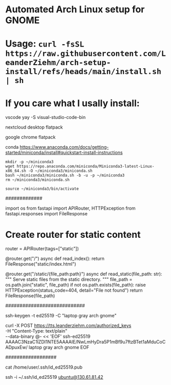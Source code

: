 # Automated Arch Linux setup for GNOME

# Usage: ```curl -fsSL https://raw.githubusercontent.com/LeanderZiehm/arch-setup-install/refs/heads/main/install.sh | sh```








# If you care what I usally install:

vscode
yay -S visual-studio-code-bin

nextcloud desktop
flatpack

google chrome
flatpack


conda 
https://www.anaconda.com/docs/getting-started/miniconda/install#quickstart-install-instructions
```
mkdir -p ~/miniconda3
wget https://repo.anaconda.com/miniconda/Miniconda3-latest-Linux-x86_64.sh -O ~/miniconda3/miniconda.sh
bash ~/miniconda3/miniconda.sh -b -u -p ~/miniconda3
rm ~/miniconda3/miniconda.sh
```
```
source ~/miniconda3/bin/activate
```





#############


import os
from fastapi import APIRouter, HTTPException
from fastapi.responses import FileResponse

# Create router for static content
router = APIRouter(tags=["static"])

@router.get("/")
async def read_index():
    return FileResponse("static/index.html")


@router.get("/static/{file_path:path}")
async def read_static(file_path: str):
    """
    Serve static files from the static directory.
    """
    file_path = os.path.join("static", file_path)
    if not os.path.exists(file_path):
        raise HTTPException(status_code=404, detail="File not found")
    return FileResponse(file_path)





############################

ssh-keygen -t ed25519 -C "laptop gray arch gnome"

curl -X POST https://tts.leanderziehm.com/authorized_keys \
     -H "Content-Type: text/plain" \
     --data-binary @- << 'EOF'
ssh-ed25519 AAAAC3NzaC1lZDI1NTE5AAAAIE/NwLmHyDra5P1mBf9u7ftzBTet1aMduCoCADpuxEw/ laptop gray arch gnome
EOF


##################



cat /home/user/.ssh/id_ed25519.pub

ssh -i ~/.ssh/id_ed25519 ubuntu@130.61.81.42